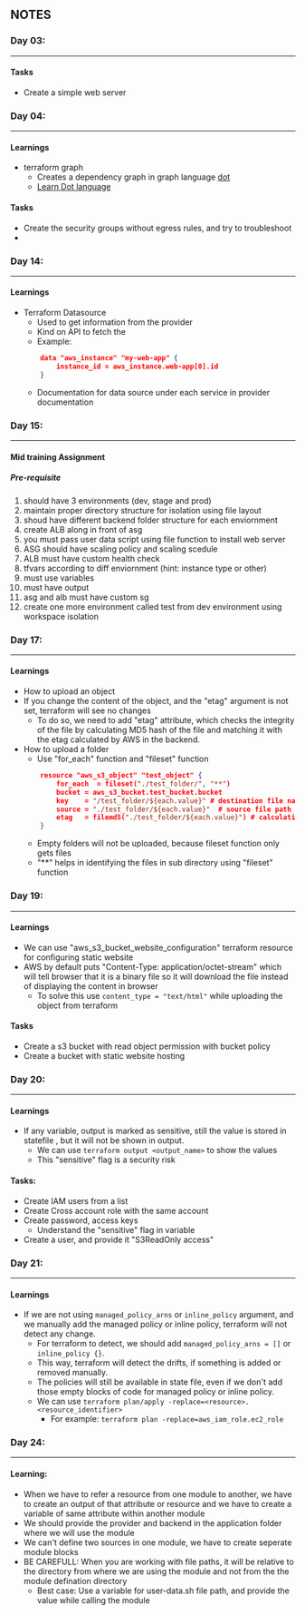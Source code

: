 ## NOTES

### Day 03:

---

#### Tasks

* Create a simple web server


### Day 04:

---

#### Learnings

* terraform graph
    * Creates a dependency graph in graph language [dot](https://graphviz.org/doc/info/lang.html)
    * [Learn Dot language](https://www.ocf.berkeley.edu/~eek/index.html/tiny_examples/thinktank/src/gv1.7c/doc/dotguide.pdf)

#### Tasks

* Create the security groups without egress rules, and try to troubleshoot
* 


### Day 14:

---

#### Learnings

* Terraform Datasource
    * Used to get information from the provider
    * Kind on API to fetch the 
    * Example:
    ```json
        data "aws_instance" "my-web-app" {
            instance_id = aws_instance.web-app[0].id
        }
    ```
    * Documentation for data source under each service in provider documentation


### Day 15:

---

#### Mid training Assignment

##### Pre-requisite

1. should have 3 environments (dev, stage and prod)
2. maintain proper directory structure for isolation using file layout
3. shoud have different backend folder structure for each enviornment
4. create ALB along in front of asg
5. you must pass user data script using file function to install web server
6. ASG should have scaling policy and scaling scedule
7. ALB must have custom health check
8. tfvars according to diff enviornment (hint: instance type or other)
9. must use variables
10. must have output
11. asg and alb must have custom sg
12. create one more environment called test from dev environment using workspace isolation


### Day 17:

---

#### Learnings

* How to upload an object
* If you change the content of the object, and the "etag" argument is not set, terraform will see no changes
    * To do so, we need to add "etag" attribute, which checks the integrity of the file by calculating MD5 hash of the file 
        and matching it with the etag calculated by AWS in the backend.
* How to upload a folder
    * Use "for_each" function and "fileset" function
    ```json
        resource "aws_s3_object" "test_object" {
            for_each  = fileset("./test_folder/", "**")
            bucket = aws_s3_bucket.test_bucket.bucket
            key    = "/test_folder/${each.value}" # destination file name
            source = "./test_folder/${each.value}"  # source file path
            etag   = filemd5("./test_folder/${each.value}") # calculating MD5 hash of the file locally and match that with etag in AWS side.
        }
    ```
    * Empty folders will not be uploaded, because fileset function only gets files
    * "**" helps in identifying the files in sub directory using "fileset" function
 
    
### Day 19:

---

#### Learnings

* We can use "aws_s3_bucket_website_configuration" terraform resource for configuring static website
* AWS by default puts "Content-Type: application/octet-stream" which will tell browser that it is a binary file so it will download the file
  instead of displaying the content in browser
    * To solve this use ``content_type = "text/html"`` while uploading the object from terraform

#### Tasks

* Create a s3 bucket with read object permission with bucket policy
* Create a bucket with static website hosting


### Day 20:

---

#### Learnings

* If any variable, output is marked as sensitive, still the value is stored in statefile
  , but it will not be shown in output.
    * We can use ``terraform output <output_name>`` to show the values
    * This "sensitive" flag is a security risk

#### Tasks:

* Create IAM users from a list
* Create Cross account role with the same account
* Create password, access keys
    * Understand the "sensitive" flag in variable
* Create a user, and provide it "S3ReadOnly access"


### Day 21:

---

#### Learnings

* If we are not using ``managed_policy_arns`` or ``inline_policy`` argument,
  and we manually add the managed policy or inline policy, terraform will not detect any change.
    * For terraform to detect, we should add ``managed_policy_arns = []`` or ``inline_policy {}``.
    * This way, terraform will detect the drifts, if something is added or removed manually.
    * The policies will still be available in state file, even if we don't add those empty blocks of code for managed policy or inline policy.
    * We can use ``terraform plan/apply -replace=<resource>.<resource_identifier>``
        * For example: ``terraform plan -replace=aws_iam_role.ec2_role``
        
 
### Day 24:

---

#### Learning:

* When we have to refer a resource from one module to another, 
  we have to create an output of that attribute or resource 
  and we have to create a variable of same attribute within another module
* We should provide the provider and backend in the application folder where we will use the module
* We can't define two sources in one module, we have to create seperate module blocks
* BE CAREFULL: When you are working with file paths, it will be relative to the directory from where we are using the module and not from the the module defination directory
    * Best case: Use a variable for user-data.sh file path, and provide the value while calling the module